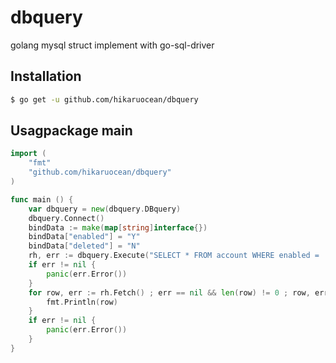 # dbquery
golang mysql struct implement with go-sql-driver

## Installation
```bash
$ go get -u github.com/hikaruocean/dbquery
```

## Usagpackage main
```go
import (
    "fmt"
    "github.com/hikaruocean/dbquery"
)

func main () {
    var dbquery = new(dbquery.DBquery)
    dbquery.Connect()
    bindData := make(map[string]interface{})
    bindData["enabled"] = "Y"
    bindData["deleted"] = "N"
    rh, err := dbquery.Execute("SELECT * FROM account WHERE enabled = :enabled: AND deleted = :deleted:", bindData)
    if err != nil {
        panic(err.Error())
    }
    for row, err := rh.Fetch() ; err == nil && len(row) != 0 ; row, err = rh.Fetch() {
        fmt.Println(row)
    }
    if err != nil {
        panic(err.Error())
    }
}
```

